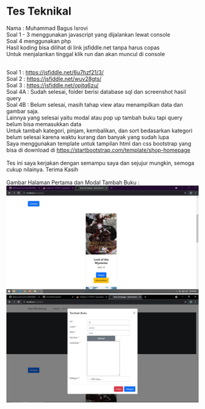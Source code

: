# Tes Teknikal
Nama : Muhammad Bagus Isrovi<br>
Soal 1 - 3 menggunakan javascript yang dijalankan lewat console<br>
Soal 4 menggunakan php<br>
Hasil koding bisa dilihat di link jsfiddle.net tanpa harus copas<br>
Untuk menjalankan tinggal klik run dan akan muncul di console<br><br>

Soal 1 : https://jsfiddle.net/6u7hzf21/3/<br>
Soal 2 : https://jsfiddle.net/wuv28gts/<br>
Soal 3 : https://jsfiddle.net/opjtq6zu/<br>
Soal 4A : Sudah selesai, folder berisi database sql dan screenshot hasil query<br>
Soal 4B : Belum selesai, masih tahap view atau menampilkan data dan gambar saja.<br>
Lainnya yang selesai yaitu modal atau pop up tambah buku tapi query belum bisa memasukkan data<br>
Untuk tambah kategori, pinjam, kembalikan, dan sort bedasarkan kategori belum selesai karena waktu kurang dan banyak yang sudah lupa<br>
Saya menggunakan template untuk tampilan html dan css bootstrap yang bisa di download di https://startbootstrap.com/template/shop-homepage<br><br>
Tes ini saya kerjakan dengan semampu saya dan sejujur mungkin, semoga cukup nilainya. Terima Kasih<br><br>
Gambar Halaman Pertama dan Modal Tambah Buku : <br>
![alt text](https://github.com/isrovi/technical-test/blob/main/index.JPG?raw=true)
<br>
![alt text](https://github.com/isrovi/technical-test/blob/main/modal.JPG?raw=true)
